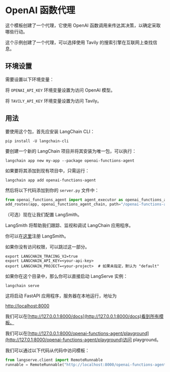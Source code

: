 # OpenAI 函数代理

这个模板创建了一个代理，它使用 OpenAI 函数调用来传达其决策，以确定采取哪些行动。

这个示例创建了一个代理，可以选择使用 Tavily 的搜索引擎在互联网上查找信息。

## 环境设置

需要设置以下环境变量：

将 `OPENAI_API_KEY` 环境变量设置为访问 OpenAI 模型。

将 `TAVILY_API_KEY` 环境变量设置为访问 Tavily。

## 用法

要使用这个包，首先应安装 LangChain CLI：

```shell
pip install -U langchain-cli
```

要创建一个新的 LangChain 项目并将其安装为唯一包，可以执行：

```shell
langchain app new my-app --package openai-functions-agent
```

如果要将其添加到现有项目中，只需运行：

```shell
langchain app add openai-functions-agent
```

然后将以下代码添加到你的 `server.py` 文件中：

```python
from openai_functions_agent import agent_executor as openai_functions_agent_chain
add_routes(app, openai_functions_agent_chain, path="/openai-functions-agent")
```

（可选）现在让我们配置 LangSmith。

LangSmith 将帮助我们跟踪、监视和调试 LangChain 应用程序。

你可以在[这里](https://smith.langchain.com/)注册 LangSmith。

如果你没有访问权限，可以跳过这一部分。

```shell
export LANGCHAIN_TRACING_V2=true
export LANGCHAIN_API_KEY=<your-api-key>
export LANGCHAIN_PROJECT=<your-project>  # 如果未指定，默认为 "default"
```

如果你在这个目录中，那么你可以直接启动 LangServe 实例：

```shell
langchain serve
```

这将启动 FastAPI 应用程序，服务器在本地运行，地址为

[http://localhost:8000](http://localhost:8000)

我们可以在[http://127.0.0.1:8000/docs](http://127.0.0.1:8000/docs)看到所有模板。

我们可以在[http://127.0.0.1:8000/openai-functions-agent/playground](http://127.0.1:8000/openai-functions-agent/playground)访问 playground。

我们可以通过以下代码从代码中访问模板：

```python
from langserve.client import RemoteRunnable
runnable = RemoteRunnable("http://localhost:8000/openai-functions-agent")
```
